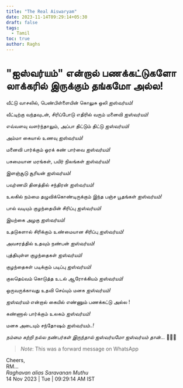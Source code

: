 ```yaml
---
title: "The Real Aiswaryam"
date: 2023-11-14T09:29:14+05:30
draft: false
tags:
  - Tamil
toc: true
author: Raghs
---
```


# "ஐஸ்வர்யம்" என்றால் பணக்கட்டுகளோ லாக்கரில் இருக்கும் தங்கமோ அல்ல!

வீட்டு வாசலில், பெண்பிள்ளையின் கொலுசு ஒலி *ஐஸ்வர்யம்!*

வீட்டிற்கு வந்தவுடன், சிரிப்போடு எதிரில் வரும் மனைவி *ஐஸ்வர்யம்!*

எவ்வளவு வளர்ந்தாலும், அப்பா திட்டும் திட்டு *ஐஸ்வர்யம்!*

<!--more-->

அம்மா கையால் உணவு *ஐஸ்வர்யம்!*

மனைவி பார்க்கும் ஓரக் கண் பார்வை *ஐஸ்வர்யம்!*

பசுமையான மரங்கள், பயிர் நிலங்கள் *ஐஸ்வர்யம்!*

இளஞ்சூடு சூரியன் *ஐஸ்வர்யம்!*

பவுர்ணமி தினத்தில் சந்திரன் *ஐஸ்வர்யம்!*

உலகில் நம்மை தழுவிக்கொண்டிருக்கும் இந்த பஞ்ச பூதங்கள் *ஐஸ்வர்யம்!*

பால் வடியும் குழந்தையின் சிரிப்பு *ஐஸ்வர்யம்!*

இயற்கை அழகு *ஐஸ்வர்யம்!*

உதடுகளால் சிரிக்கும் உண்மையான சிரிப்பு *ஐஸ்வர்யம்!*

அவசரத்தில் உதவும் நண்பன் *ஐஸ்வர்யம்!*

புத்தியுள்ள குழந்தைகள் *ஐஸ்வர்யம்!*

குழந்தைகள் படிக்கும் படிப்பு *ஐஸ்வர்யம்!*

குலதெய்வம் கொடுத்த உடல் ஆரோக்கியம் *ஐஸ்வர்யம்!*

ஒருவருக்காவது உதவி செய்யும் மனசு *ஐஸ்வர்யம்!*

*ஐஸ்வர்யம்* என்றால் கையில் எண்ணும் பணக்கட்டு அல்ல !

கண்ணால் பார்க்கும் உலகம் *ஐஸ்வர்யம்!*

மனசு அடையும் சந்தோஷம் *ஐஸ்வர்யம்..!*

*நம்மை சுற்றி நல்ல நண்பர்கள் இருந்தால் ஐஸ்வர்யமோ ஐஸ்வர்யம் தான்...*
🙏🙏🙏

> *Note*: This was a forward message on WhatsApp

Cheers,\
RM...\
_Raghavan alias Saravanan Muthu_\
14 Nov 2023 | Tue | 09:29:14 AM IST
